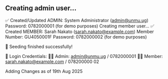 ## Creating admin user...

✅ Created/Updated ADMIN: System Administrator (admin@unmu.ug)
Password: 0782000001 (for demo purposes)
Creating member user...
✅ Created MEMBER: Sarah Nakato (sarah.nakato@example.com)
Member Number: GU4050001F
Password: 0782000002 (for demo purposes)

🎉 Seeding finished successfully!

📝 Login Credentials:
👨‍💼 Admin: admin@unmu.ug / 0782000001
👩‍⚕️ Member: sarah.nakato@example.com / 078200000 02

Adding Changes as of 19th Aug 2025
